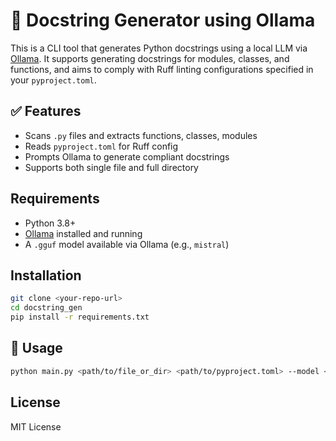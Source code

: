 # 📝 Docstring Generator using Ollama

This is a CLI tool that generates Python docstrings using a local LLM via [Ollama](https://ollama.com). It supports generating docstrings for modules, classes, and functions, and aims to comply with Ruff linting configurations specified in your `pyproject.toml`.

## ✅ Features

- Scans `.py` files and extracts functions, classes, modules
- Reads `pyproject.toml` for Ruff config
- Prompts Ollama to generate compliant docstrings
- Supports both single file and full directory

## Requirements

- Python 3.8+
- [Ollama](https://ollama.com) installed and running
- A `.gguf` model available via Ollama (e.g., `mistral`)

## Installation

```bash
git clone <your-repo-url>
cd docstring_gen
pip install -r requirements.txt
```

## 🚀 Usage

```bash
python main.py <path/to/file_or_dir> <path/to/pyproject.toml> --model <model name>
```

## License

MIT License
